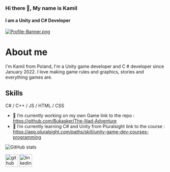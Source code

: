 ### Hi there 👋, My name is Kamil
#### I am a Unity and C# Developer
[![Profile-Banner.png](https://i.postimg.cc/w38TS1Z1/Profile-Banner.png)](https://postimg.cc/gLsWh2Yp)

<h1>About me</h1>
I'm Kamil from Poland, I'm a Unity game developer and C # developer since January 2022. I love making game rules and graphics, stories and everything games are.

<h2>Skills</h2>
C# / C++ / JS / HTML / CSS



- 🔭 I’m currently working on my own Game 
      link to the repo : https://github.com/Bukasker/The-Iliad-Adventure
- 🌱 I’m currently learning C# and Unity from Pluralsight
      link to the course : https://app.pluralsight.com/paths/skill/unity-game-dev-courses-programming 


![GitHub stats](https://github-readme-stats.vercel.app/api?username=Bukasker&show_icons=true)  

[<img src='https://cdn.jsdelivr.net/npm/simple-icons@3.0.1/icons/github.svg' alt='github' height='40'>](https://github.com/Bukasker)  [<img src='https://cdn.jsdelivr.net/npm/simple-icons@3.0.1/icons/linkedin.svg' alt='linkedin' height='40'>](https://www.linkedin.com/in/kamil-bukowczan/)  





